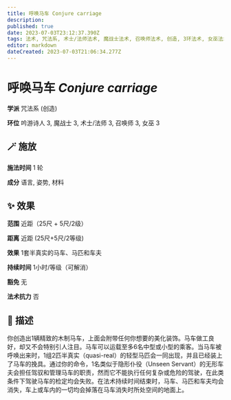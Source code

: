 ```yaml
---
title: 呼唤马车 Conjure carriage
description: 
published: true
date: 2023-07-03T23:12:37.390Z
tags: 法术, 咒法系, 术士/法师法术, 魔战士法术, 召唤师法术, 创造, 3环法术, 女巫法术, 吟游诗人法术
editor: markdown
dateCreated: 2023-07-03T21:06:34.277Z
---
```


# **呼唤马车** *Conjure carriage*

**学派** 咒法系 (创造) 

**环位** 吟游诗人 3, 魔战士 3, 术士/法师 3, 召唤师 3, 女巫 3

## 🪄 施放

**施法时间** 1 轮

**成分** 语言, 姿势, 材料

## ✨ 效果  

**范围** 近距（25尺 + 5尺/2级）

**距离** 近距 (25尺+5尺/2等级) 

**效果** 1套半真实的马车、马匹和车夫 

**持续时间** 1小时/等级（可解消） 

**豁免** 无

**法术抗力** 否

## 📖 描述

你创造出1辆精致的木制马车，上面会附带任何你想要的美化装饰。马车做工良好，却又不会特别引人注目。马车可以运载至多6名中型或小型的乘客。当马车被呼唤出来时，1组2匹半真实（quasi-real）的轻型马匹会一同出现，并且已经装上了马车的挽具。通过你的命令，1名类似于隐形仆役（Unseen Servant）的无形车夫会担任驾驭和管理马车的职责，然而它不能执行任何复杂或危险的驾驶，在此类条件下驾驶马车的检定均会失败。在法术持续时间结束时，马车、马匹和车夫均会消失，车上或车内的一切均会掉落在马车消失时所处空间的地面上。
    